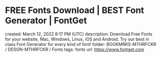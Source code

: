 # FREE Fonts Download | BEST Font Generator | FontGet

created: March 12, 2022 8:17 PM (UTC)
description: Download Free Fonts for your website, Mac, Windows, Linux, iOS and Android. Try our best in class Font Generator for every kind of font!
folder: BOOKMRKS-MTHRFCKR / DESGN-MTHRFCKR / Fonts
tags: fonts
url: https://www.fontget.com